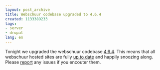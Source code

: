 ```yaml
---
layout: post_archive
title: Webschuur codebase upgraded to 4.6.4
created: 1133389233
tags:
- server
- drupal
lang: en
---
```

Tonight we upgraded the webschuur codebase [4.6.4](http://drupal.org/drupal-4.6.4). This means that all webschuur hosted sites are fully [up to date](/node/355) and happily snoozing along. Please [report](mailto:ber@webschuur.com) any issues if you encouter them.

